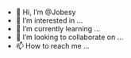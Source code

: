 - 👋 Hi, I’m @Jobesy
- 👀 I’m interested in ...
- 🌱 I’m currently learning ...
- 💞️ I’m looking to collaborate on ...
- 📫 How to reach me ...

<!---
Jobesy/Jobesy is a ✨ special ✨ repository because its `README.md` (this file) appears on your GitHub profile.
You can click the Preview link to take a look at your changes.
--->
